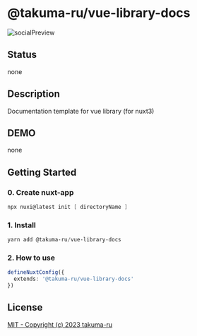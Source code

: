 # @takuma-ru/vue-library-docs

![socialPreview](https://user-images.githubusercontent.com/49429291/211705077-a56dfeae-a862-4371-8e03-798719930fa3.png)

## Status
none
<!-- ![npm](https://img.shields.io/npm/dt/@takuma-ru/vue-swipe-modal?style=flat-square)
![npm bundle size (scoped)](https://img.shields.io/bundlephobia/min/@takuma-ru/vue-swipe-modal?style=flat-square) -->

## Description
Documentation template for vue library (for nuxt3)

## DEMO
none
<!-- [demo-link](https://vue-swipe-modal-vue2.vercel.app) -->

## Getting Started
### 0. Create nuxt-app
```powershell
npx nuxi@latest init [ directoryName ]
```

### 1. Install
```powershell
yarn add @takuma-ru/vue-library-docs
```

### 2. How to use

```ts
defineNuxtConfig({
  extends: '@takuma-ru/vue-library-docs'
})
```

## License
[MIT - Copyright (c) 2023 takuma-ru](https://github.com/takuma-ru/vue-library-docs/blob/main/LICENSE)
